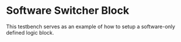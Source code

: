 # Software Switcher Block

This testbench serves as an example of how to setup a software-only defined
logic block.
